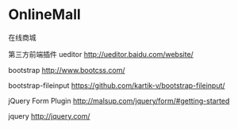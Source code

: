 OnlineMall
==========

在线商城

第三方前端插件
ueditor
http://ueditor.baidu.com/website/

bootstrap
http://www.bootcss.com/

bootstrap-fileinput
https://github.com/kartik-v/bootstrap-fileinput/

jQuery Form Plugin
http://malsup.com/jquery/form/#getting-started

jquery
http://jquery.com/
